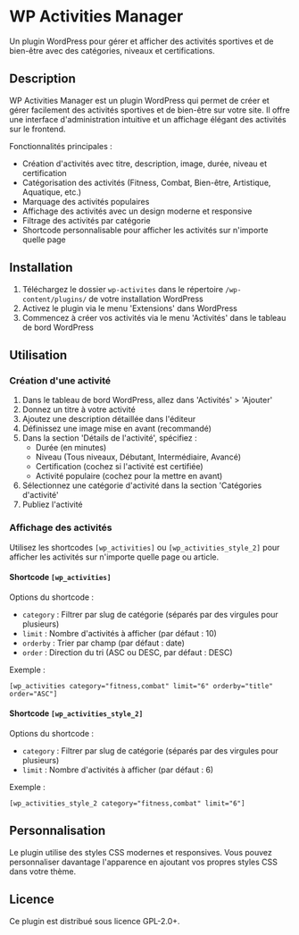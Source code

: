 # WP Activities Manager

Un plugin WordPress pour gérer et afficher des activités sportives et de bien-être avec des catégories, niveaux et certifications.

## Description

WP Activities Manager est un plugin WordPress qui permet de créer et gérer facilement des activités sportives et de bien-être sur votre site. Il offre une interface d'administration intuitive et un affichage élégant des activités sur le frontend.

Fonctionnalités principales :
- Création d'activités avec titre, description, image, durée, niveau et certification
- Catégorisation des activités (Fitness, Combat, Bien-être, Artistique, Aquatique, etc.)
- Marquage des activités populaires
- Affichage des activités avec un design moderne et responsive
- Filtrage des activités par catégorie
- Shortcode personnalisable pour afficher les activités sur n'importe quelle page

## Installation

1. Téléchargez le dossier `wp-activites` dans le répertoire `/wp-content/plugins/` de votre installation WordPress
2. Activez le plugin via le menu 'Extensions' dans WordPress
3. Commencez à créer vos activités via le menu 'Activités' dans le tableau de bord WordPress

## Utilisation

### Création d'une activité

1. Dans le tableau de bord WordPress, allez dans 'Activités' > 'Ajouter'
2. Donnez un titre à votre activité
3. Ajoutez une description détaillée dans l'éditeur
4. Définissez une image mise en avant (recommandé)
5. Dans la section 'Détails de l'activité', spécifiez :
   - Durée (en minutes)
   - Niveau (Tous niveaux, Débutant, Intermédiaire, Avancé)
   - Certification (cochez si l'activité est certifiée)
   - Activité populaire (cochez pour la mettre en avant)
6. Sélectionnez une catégorie d'activité dans la section 'Catégories d'activité'
7. Publiez l'activité

### Affichage des activités

Utilisez les shortcodes `[wp_activities]` ou `[wp_activities_style_2]` pour afficher les activités sur n'importe quelle page ou article.

#### Shortcode `[wp_activities]`

Options du shortcode :
- `category` : Filtrer par slug de catégorie (séparés par des virgules pour plusieurs)
- `limit` : Nombre d'activités à afficher (par défaut : 10)
- `orderby` : Trier par champ (par défaut : date)
- `order` : Direction du tri (ASC ou DESC, par défaut : DESC)

Exemple :
```
[wp_activities category="fitness,combat" limit="6" orderby="title" order="ASC"]
```

#### Shortcode `[wp_activities_style_2]`

Options du shortcode :
- `category` : Filtrer par slug de catégorie (séparés par des virgules pour plusieurs)
- `limit` : Nombre d'activités à afficher (par défaut : 6)

Exemple :
```
[wp_activities_style_2 category="fitness,combat" limit="6"]
```

## Personnalisation

Le plugin utilise des styles CSS modernes et responsives. Vous pouvez personnaliser davantage l'apparence en ajoutant vos propres styles CSS dans votre thème.

## Licence

Ce plugin est distribué sous licence GPL-2.0+.
